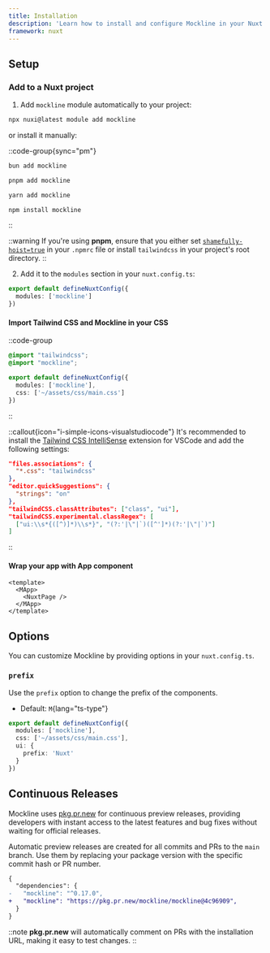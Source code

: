 ```yaml
---
title: Installation
description: 'Learn how to install and configure Mockline in your Nuxt application.'
framework: nuxt
---
```


## Setup

### Add to a Nuxt project

1. Add `mockline` module automatically to your project:

```bash
npx nuxi@latest module add mockline
```

or install it manually:

::code-group{sync="pm"}
```bash [bun]
bun add mockline
```

```bash [pnpm]
pnpm add mockline
```

```bash [yarn]
yarn add mockline
```

```bash [npm]
npm install mockline
```
::

::warning
If you're using **pnpm**, ensure that you either set [`shamefully-hoist=true`](https://pnpm.io/npmrc#shamefully-hoist) in your `.npmrc` file or install `tailwindcss` in your project's root directory.
::

2. Add it to the `modules` section in your `nuxt.config.ts`:

```ts [nuxt.config.ts]
export default defineNuxtConfig({
  modules: ['mockline']
})
```

#### Import Tailwind CSS and Mockline in your CSS

::code-group

```css [app/assets/css/main.css]
@import "tailwindcss";
@import "mockline";
```

```ts [nuxt.config.ts] {3}
export default defineNuxtConfig({
  modules: ['mockline'],
  css: ['~/assets/css/main.css']
})
```

::

::callout{icon="i-simple-icons-visualstudiocode"}
It's recommended to install the [Tailwind CSS IntelliSense](https://marketplace.visualstudio.com/items?itemName=bradlc.vscode-tailwindcss) extension for VSCode and add the following settings:

```json [.vscode/settings.json]
"files.associations": {
  "*.css": "tailwindcss"
},
"editor.quickSuggestions": {
  "strings": "on"
},
"tailwindCSS.classAttributes": ["class", "ui"],
"tailwindCSS.experimental.classRegex": [
  ["ui:\\s*{([^)]*)\\s*}", "(?:'|\"|`)([^']*)(?:'|\"|`)"]
]
```

::


#### Wrap your app with App component

```vue [app.vue]
<template>
  <MApp>
    <NuxtPage />
  </MApp>
</template>
```

## Options

You can customize Mockline by providing options in your `nuxt.config.ts`.

### `prefix`

Use the `prefix` option to change the prefix of the components.

- Default: `M`{lang="ts-type"}

```ts [nuxt.config.ts]
export default defineNuxtConfig({
  modules: ['mockline'],
  css: ['~/assets/css/main.css'],
  ui: {
    prefix: 'Nuxt'
  }
})
```

## Continuous Releases

Mockline uses [pkg.pr.new](https://github.com/stackblitz-labs/pkg.pr.new) for continuous preview releases, providing developers with instant access to the latest features and bug fixes without waiting for official releases.

Automatic preview releases are created for all commits and PRs to the `main` branch. Use them by replacing your package version with the specific commit hash or PR number.

```diff [package.json]
{
  "dependencies": {
-   "mockline": "^0.17.0",
+   "mockline": "https://pkg.pr.new/mockline/mockline@4c96909",
  }
}
```

::note
**pkg.pr.new** will automatically comment on PRs with the installation URL, making it easy to test changes.
::
